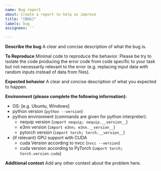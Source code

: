 ```yaml
---
name: Bug report
about: Create a report to help us improve
title: "[BUG]"
labels: bug
assignees: ''

---
```


**Describe the bug**
A clear and concise description of what the bug is.

**To Reproduce**
Minimal code to reproduce the behavior. Please be try to isolate the code producing the error code from code specific to your task but not necessarily relevant to the error (e.g. replacing input data with random inputs instead of data from files). 

**Expected behavior**
A clear and concise description of what you expected to happen.

**Environment (please complete the following information):**
 - OS: [e.g. Ubuntu, Windows]
 - python version (`python --version`)
 - python environment (commands are given for python interpreter):
   - nequip version (`import nequip; nequip.__version__`)
   - e3nn version (`import e3nn; e3nn.__version__`)
   - pytorch version (`import torch; torch.__version__`)
 - (if relevant) GPU support with CUDA
   -  cuda Version according to nvcc (`nvcc --version`)
   -  cuda version according to PyTorch (`import torch; torch.version.cuda`)

**Additional context**
Add any other context about the problem here.
